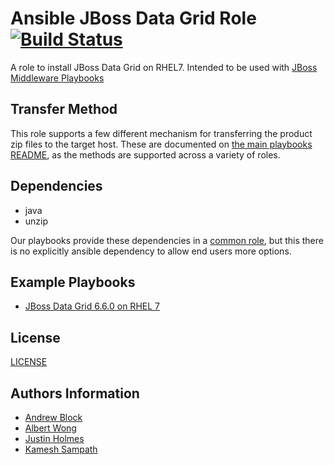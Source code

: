 Ansible JBoss Data Grid Role [![Build Status](https://travis-ci.org/redhat-cop/jboss_datagrid.svg)](https://travis-ci.org/redhat-cop/jboss_datagrid)
=================

A role to install JBoss Data Grid on RHEL7. Intended to be used with [JBoss Middleware Playbooks](https://github.com/redhat-cop/ansible-middleware-playbooks)

Transfer Method
------------

This role supports a few different mechanism for transferring the product zip files to the target host. These are documented on [the main playbooks README](https://github.com/redhat-cop/ansible-middleware-playbooks), as the methods are supported across a variety of roles.


Dependencies
------------

- java
- unzip

Our playbooks provide these dependencies in a [common role](https://github.com/redhat-cop/ansible-role-jboss-common), but this there is no explicitly ansible dependency to allow end users more options.

Example Playbooks
----------------

- [JBoss Data Grid 6.6.0 on RHEL 7](https://github.com/redhat-cop/ansible-middleware-playbooks/blob/master/jdg-6.6.0-rhel7.yml)

License
-------

[LICENSE](./LICENSE)

Authors Information
------------------

* [Andrew Block](https://github.com/sabre1041)
* [Albert Wong](https://github.com/alberttwong)
* [Justin Holmes](https://github.com/sherl0cks)
* [Kamesh Sampath](https://github.com/kameshsampath)
